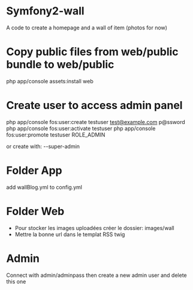 Symfony2-wall
====================

A code to create a homepage and a wall of item (photos for now)


Copy public files from web/public bundle to web/public
=======================================================
php app/console assets:install web


Create user to access admin panel
===================================
php app/console fos:user:create testuser test@example.com p@ssword
php app/console fos:user:activate testuser
php app/console fos:user:promote testuser ROLE_ADMIN

or create with: --super-admin

Folder App
===========
add wallBlog.yml to config.yml

Folder Web
===========
- Pour stocker les images uploadées créer le dossier: images/wall
- Mettre la bonne url dans le templat RSS twig

Admin
=======
Connect with admin/adminpass then create a new admin user and delete this one